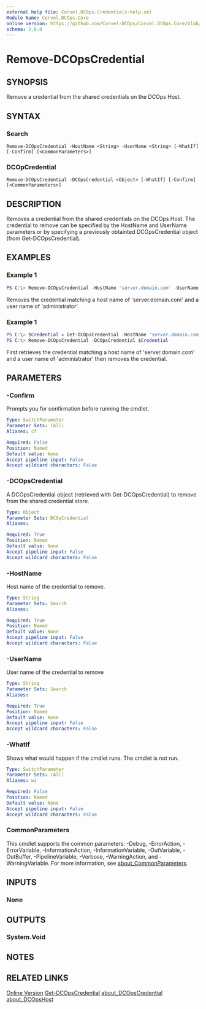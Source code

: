 ```yaml
---
external help file: Corvel.DCOps.Credentials-help.xml
Module Name: Corvel.DCOps.Core
online version: https://github.com/Corvel-DCOps/Corvel.DCOps.Core/blob/main/Source/docs/Remove-DCOpsCredential.md
schema: 2.0.0
---
```


# Remove-DCOpsCredential

## SYNOPSIS
Remove a credential from the shared credentials on the DCOps Host.

## SYNTAX

### Search
```
Remove-DCOpsCredential -HostName <String> -UserName <String> [-WhatIf] [-Confirm] [<CommonParameters>]
```

### DCOpCredential
```
Remove-DCOpsCredential -DCOpsCredential <Object> [-WhatIf] [-Confirm] [<CommonParameters>]
```

## DESCRIPTION
Removes a credential from the shared credentials on the DCOps Host.
The credential to remove can be specified by the HostName and UserName parameters or by specifying a previously 
obtainted DCOpsCredential object (from Get-DCOpsCredential). 

## EXAMPLES

### Example 1
```powershell
PS C:\> Remove-DCOpsCredential -HostName 'server.domain.com' -UserName 'administrator'
```

Removes the credential matching a host name of 'server.domain.com' and a user name of 'administrator'.

### Example 1
```powershell
PS C:\> $Credential = Get-DCOpsCredential -HostName 'server.domain.com' -UserName 'administrator' 
PS C:\> Remove-DCOpsCredential -DCOpsCredential $Credential
```

First retrieves the credential matching a host name of 'server.domain.com' and a user name of 'administrator' then removes the credential.

## PARAMETERS

### -Confirm
Prompts you for confirmation before running the cmdlet.

```yaml
Type: SwitchParameter
Parameter Sets: (All)
Aliases: cf

Required: False
Position: Named
Default value: None
Accept pipeline input: False
Accept wildcard characters: False
```

### -DCOpsCredential
A DCOpsCredential object (retrieved with Get-DCOpsCredential) to remove from the shared credential store.

```yaml
Type: Object
Parameter Sets: DCOpCredential
Aliases:

Required: True
Position: Named
Default value: None
Accept pipeline input: False
Accept wildcard characters: False
```

### -HostName
Host name of the credential to remove. 

```yaml
Type: String
Parameter Sets: Search
Aliases:

Required: True
Position: Named
Default value: None
Accept pipeline input: False
Accept wildcard characters: False
```

### -UserName
User name of the credential to remove

```yaml
Type: String
Parameter Sets: Search
Aliases:

Required: True
Position: Named
Default value: None
Accept pipeline input: False
Accept wildcard characters: False
```

### -WhatIf
Shows what would happen if the cmdlet runs.
The cmdlet is not run.

```yaml
Type: SwitchParameter
Parameter Sets: (All)
Aliases: wi

Required: False
Position: Named
Default value: None
Accept pipeline input: False
Accept wildcard characters: False
```

### CommonParameters
This cmdlet supports the common parameters: -Debug, -ErrorAction, -ErrorVariable, -InformationAction, -InformationVariable, -OutVariable, -OutBuffer, -PipelineVariable, -Verbose, -WarningAction, and -WarningVariable. For more information, see [about_CommonParameters](http://go.microsoft.com/fwlink/?LinkID=113216).

## INPUTS

### None

## OUTPUTS

### System.Void

## NOTES

## RELATED LINKS

[Online Version](https://github.com/Corvel-DCOps/Corvel.DCOps.Core/blob/main/Source/docs/Remove-DCOpsCredential.md)
[Get-DCOpsCredential]()
[about_DCOpsCredential]()
[about_DCOpsHost]()
